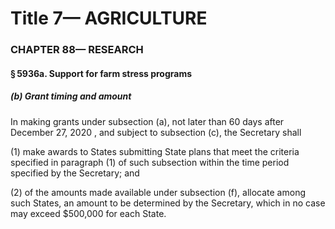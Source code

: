 
# Title 7— AGRICULTURE
### CHAPTER 88— RESEARCH
#### § 5936a. Support for farm stress programs
##### (b) Grant timing and amount

In making grants under subsection (a), not later than 60 days after December 27, 2020 , and subject to subsection (c), the Secretary shall

(1) make awards to States submitting State plans that meet the criteria specified in paragraph (1) of such subsection within the time period specified by the Secretary; and

(2) of the amounts made available under subsection (f), allocate among such States, an amount to be determined by the Secretary, which in no case may exceed $500,000 for each State.
